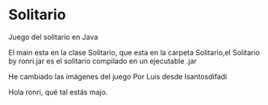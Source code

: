 # Solitario
Juego del solitario en Java

El main esta en la clase Solitario, que esta en la carpeta Solitario,el Solitario by ronri.jar es el solitario compilado en un ejecutable .jar



He cambiado las imágenes del juego
Por Luis desde lsantosdifadi

Hola ronri, qué tal estás majo.
